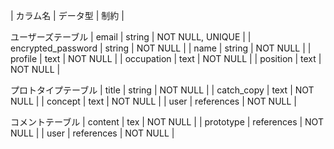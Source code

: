 | カラム名 | データ型 | 制約 |


ユーザーズテーブル
| email              | string     | NOT NULL, UNIQUE |
| encrypted_password | string     | NOT NULL         |
| name               | string     | NOT NULL         | 
| profile            | text       | NOT NULL         |
| occupation         | text       | NOT NULL         |
| position           | text       | NOT NULL         |


プロトタイプテーブル
| title              | string     | NOT NULL          |
| catch_copy         | text       | NOT NULL          |
| concept            | text       | NOT NULL          |
| user               | references | NOT NULL          |


コメントテーブル
| content            | tex        | NOT NULL          |
| prototype          | references | NOT NULL          |
| user               | references | NOT NULL          |



